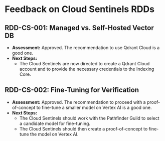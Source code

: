 # Feedback on Cloud Sentinels RDDs

## RDD-CS-001: Managed vs. Self-Hosted Vector DB
*   **Assessment:** Approved. The recommendation to use Qdrant Cloud is a good one.
*   **Next Steps:**
    *   The Cloud Sentinels are now directed to create a Qdrant Cloud account and to provide the necessary credentials to the Indexing Core.

## RDD-CS-002: Fine-Tuning for Verification
*   **Assessment:** Approved. The recommendation to proceed with a proof-of-concept to fine-tune a smaller model on Vertex AI is a good one.
*   **Next Steps:**
    *   The Cloud Sentinels should work with the Pathfinder Guild to select a candidate model for fine-tuning.
    *   The Cloud Sentinels should then create a proof-of-concept to fine-tune the model on Vertex AI.
